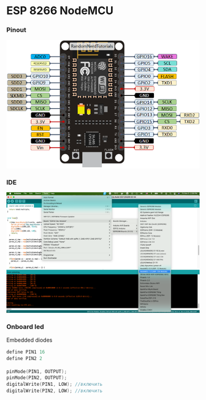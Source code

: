 # ESP 8266 NodeMCU

### Pinout
![](./pinout.png)

### IDE
![](./ide.png)


### Onboard led
Embedded diodes
```cpp
define PIN1 16
define PIN2 2

pinMode(PIN1, OUTPUT);
pinMode(PIN2, OUTPUT);
digitalWrite(PIN1, LOW); //включить
digitalWrite(PIN2, LOW); //включить
```


